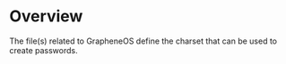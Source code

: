 # Overview

The file(s) related to GrapheneOS define the charset that can be used to create passwords.

